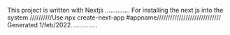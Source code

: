 This project is written with Nextjs ..............
For installing the next js into the system 
//////////Use npx create-next-app #appname/////////////////////////////
Generated 1/feb/2022...............